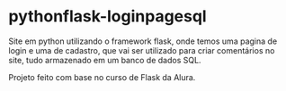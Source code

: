 # pythonflask-loginpagesql
Site em python utilizando o framework flask, onde temos uma pagina de login e uma de cadastro, que vai ser utilizado para criar comentários no site, tudo armazenado em um banco de dados SQL.

Projeto feito com base no curso de Flask da Alura.
